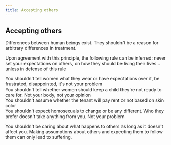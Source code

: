 ```yaml
---
title: Accepting others
---
```


## Accepting others

Differences between human beings exist. They shouldn't be a reason for arbitrary differences in treatment.

Upon agreement with this principle, the following rule can be inferred: never set your expectations on others, on how they should be living their lives... unless in defense of this rule

You shouldn't tell women what they wear or have expectations over it, be frustrated, disappointed, it's not your problem<br>
You shouldn't tell whether women should keep a child they're not ready to care for. Not your body, not your opinion<br>
You shouldn't assume whether the tenant will pay rent or not based on skin color<br>
You shouldn't expect homosexuals to change or be any different. Who they prefer doesn't take anything from you. Not your problem<br>

You shouldn't be caring about what happens to others as long as it doesn't affect you. Making assumptions about others and expecting them to follow them can only lead to suffering.